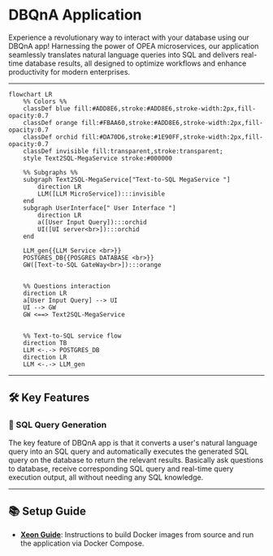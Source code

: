 # DBQnA Application

Experience a revolutionary way to interact with your database using our DBQnA app! Harnessing the power of OPEA microservices, our application seamlessly translates natural language queries into SQL and delivers real-time database results, all designed to optimize workflows and enhance productivity for modern enterprises.

---

```mermaid
flowchart LR
    %% Colors %%
    classDef blue fill:#ADD8E6,stroke:#ADD8E6,stroke-width:2px,fill-opacity:0.7
    classDef orange fill:#FBAA60,stroke:#ADD8E6,stroke-width:2px,fill-opacity:0.7
    classDef orchid fill:#DA70D6,stroke:#1E90FF,stroke-width:2px,fill-opacity:0.7
    classDef invisible fill:transparent,stroke:transparent;
    style Text2SQL-MegaService stroke:#000000

    %% Subgraphs %%
    subgraph Text2SQL-MegaService["Text-to-SQL MegaService "]
        direction LR
        LLM([LLM MicroService]):::invisible
    end
    subgraph UserInterface[" User Interface "]
        direction LR
        a([User Input Query]):::orchid
        UI([UI server<br>]):::orchid
    end

    LLM_gen{{LLM Service <br>}}
    POSTGRES_DB{{POSGRES DATABASE <br>}}
    GW([Text-to-SQL GateWay<br>]):::orange


    %% Questions interaction
    direction LR
    a[User Input Query] --> UI
    UI --> GW
    GW <==> Text2SQL-MegaService


    %% Text-to-SQL service flow
    direction TB
    LLM <-.-> POSTGRES_DB
    direction LR
    LLM <-.-> LLM_gen

```

---

## 🛠️ Key Features

### 💬 SQL Query Generation

The key feature of DBQnA app is that it converts a user's natural language query into an SQL query and automatically executes the generated SQL query on the database to return the relevant results. Basically ask questions to database, receive corresponding SQL query and real-time query execution output, all without needing any SQL knowledge.

---

## 📚 Setup Guide

- **[Xeon Guide](./docker_compose/intel/cpu/xeon/README.md)**: Instructions to build Docker images from source and run the application via Docker Compose.
